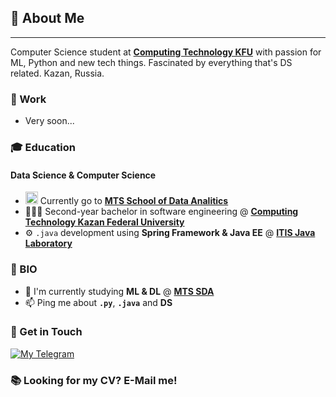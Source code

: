 ## 🌱 About Me

---

Computer Science student at [**Computing Technology KFU**](https://kpfu.ru/computing-technology) with passion for ML, Python and new tech things. Fascinated by everything that's DS related. Kazan, Russia.


### 🦾 Work

- Very soon...

### 🎓 Education

#### Data Science & Computer Science

- <a href="https://data.vk.company/pages/about/" target="_blank"><img src='https://play.google.com/store/apps/details?id=ru.mts.mymts&hl=en_US&gl=US' width=20></a> Currently go to [**MTS School of Data Analitics**](https://data.vk.company/pages/about/)
- 🙋🏻‍♂️ Second-year bachelor in software engineering @ [**Computing Technology Kazan Federal University**](https://www.teta.mts.ru/analytics)
- ⚙ `.java` development using **Spring Framework & Java EE** @ [**ITIS Java Laboratory**](https://vk.com/itis_java_lab/)

### 👾 BIO

- 🔭 I'm currently studying **ML & DL** @ [**MTS SDA**](https://www.teta.mts.ru/analytics)
- 📫 Ping me about **`.py`**, **`.java`** and **DS**

### 📧 Get in Touch

[![My Telegram](https://www.google.com/url?sa=i&url=https%3A%2F%2Fcommons.wikimedia.org%2Fwiki%2FFile%3ATelegram_logo.svg&psig=AOvVaw1cB-3FjFK3ybwcsKCQ7J-3&ust=1649581521587000&source=images&cd=vfe&ved=0CAoQjRxqFwoTCIizrZfQhvcCFQAAAAAdAAAAABAD)](https://t.me/pavelkochkin1) 

### 📚 Looking for my CV? E-Mail me!

